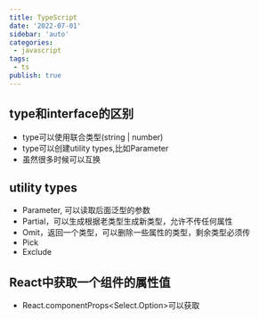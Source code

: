 ```yaml
---
title: TypeScript
date: '2022-07-01'
sidebar: 'auto'
categories:
 - javascript
tags:
 - ts
publish: true
---
```


## type和interface的区别
- type可以使用联合类型(string | number)
- type可以创建utility types,比如Parameter<typeof http>
- 虽然很多时候可以互换


## utility types
- Parameter, 可以读取后面泛型的参数
- Partial，可以生成根据老类型生成新类型，允许不传任何属性
- Omit，返回一个类型，可以删除一些属性的类型，剩余类型必须传
- Pick
- Exclude


## React中获取一个组件的属性值
- React.componentProps<Select.Option>可以获取